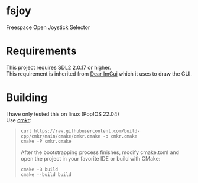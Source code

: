 # fsjoy
Freespace Open Joystick Selector

# Requirements

This project requires SDL2 2.0.17 or higher.  
This requirement is inherited from [Dear ImGui](https://github.com/ocornut/imgui) which it uses to draw the GUI.

# Building

I have only tested this on linux (Pop!OS 22.04)  
Use [cmkr](https://cmkr.build/): 
> ```
> curl https://raw.githubusercontent.com/build-cpp/cmkr/main/cmake/cmkr.cmake -o cmkr.cmake
> cmake -P cmkr.cmake
> ```
> 
> After the bootstrapping process finishes, modify cmake.toml and open the project in your favorite IDE or build with CMake:
> ```
> cmake -B build
> cmake --build build
> ```

